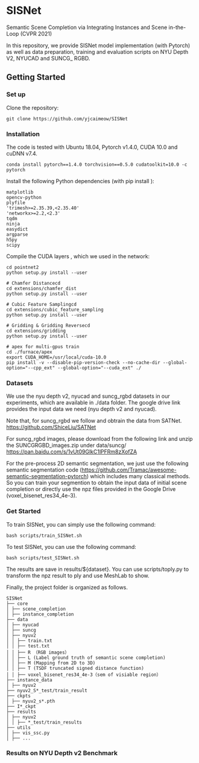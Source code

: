 # SISNet
Semantic Scene Completion via Integrating Instances and Scene in-the-Loop (CVPR 2021)

In this repository, we provide SISNet model implementation (with Pytorch) as well as data preparation, training and evaluation scripts on NYU Depth V2, NYUCAD and SUNCG_ RGBD.
## Getting Started
### Set up
Clone the repository:

    git clone https://github.com/yjcaimeow/SISNet
### Installation
The code is tested with Ubuntu 18.04, Pytorch v1.4.0, CUDA 10.0 and cuDNN v7.4.

    conda install pytorch==1.4.0 torchvision==0.5.0 cudatoolkit=10.0 -c pytorch
Install the following Python dependencies (with pip install ):

    matplotlib
    opencv-python
    plyfile
    'trimesh>=2.35.39,<2.35.40'
    'networkx>=2.2,<2.3'
    tqdm
    ninja
    easydict
    argparse
    h5py
    scipy
Compile the CUDA layers , which we used in the network:

    cd pointnet2
    python setup.py install --user

    # Chamfer Distancecd
    cd extensions/chamfer_dist
    python setup.py install --user

    # Cubic Feature Samplingcd
    cd extensions/cubic_feature_sampling
    python setup.py install --user

    # Gridding & Gridding Reversecd
    cd extensions/gridding
    python setup.py install --user

    # apex for multi-gpus train
    cd ./furnace/apex
    export CUDA_HOME=/usr/local/cuda-10.0
    pip install -v --disable-pip-version-check --no-cache-dir --global-option="--cpp_ext" --global-option="--cuda_ext" ./

### Datasets
We use the nyu depth v2, nyucad and suncg_rgbd datasets in our experiments, which are available in ./data folder. The google drive link provides the input data we need (nyu depth v2 and nyucad).

Note that, for suncg_rgbd we follow and obtrain the data from SATNet. https://github.com/ShiceLiu/SATNet

For suncg_rgbd images, please download from the following link and unzip the SUNCGRGBD_images.zip under data/suncg/ https://pan.baidu.com/s/1vUt09GlkC1lPFRm8zXofZA

For the pre-process 2D semantic segmentation, we just use the following semantic
segmentation code (https://github.com/Tramac/awesome-semantic-segmentation-pytorch) which includes many classical methods. So you can train your segmention to obtain the input data of initial scene completion or directly use the npz files provided in the Google Drive (voxel_bisenet_res34_4e-3).

### Get Started
To train SISNet, you can simply use the following command:

    bash scripts/train_SISNet.sh

To test SISNet, you can use the following command:

    bash scripts/test_SISNet.sh

The results are save in results/${dataset}. You can use scripts/toply.py to transform the
npz result to ply and use MeshLab to show.

Finally, the project folder is organized as follows.

    SISNet
    ├── core
    │ ├── scene_completion
    │ ├── instance_completion
    ├── data
    │ ├── nyucad
    │ ├── suncg
    │ ├── nyuv2
    │ │ ├── train.txt
    │ │ ├── test.txt
    │ │ ├── R （RGB images）
    │ │ ├── L (Label ground truth of semantic scene completion)
    │ │ ├── M (Mapping from 2D to 3D)
    │ │ ├── T (TSDF truncated signed distance function)
    │ │ ├── voxel_bisenet_res34_4e-3（sem of visiable region）
    ├── instance_data
    │ ├── nyuv2
    ├── nyuv2_S*_test/train_result
    ├── ckpts
    │ ├── nyuv2_s*.pth
    ├── I*_ckpt
    ├── results
    │ ├── nyuv2
    │ │ ├── *_test/train_results
    ├── utils
    │ ├── vis_ssc.py
    │ ├── ...

### Results on NYU Depth v2 Benchmark
